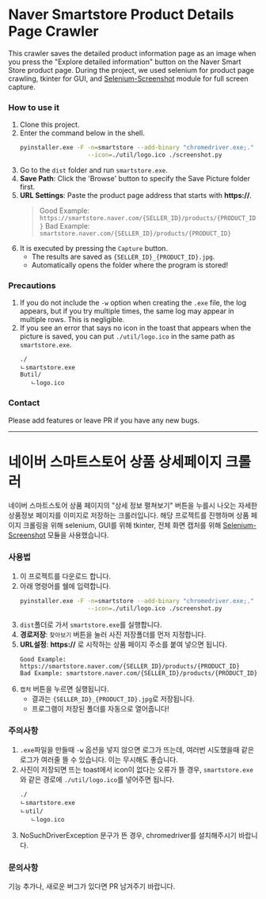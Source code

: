 
# Naver Smartstore Product Details Page Crawler

This crawler saves the detailed product information page as an image when you press the "Explore detailed information" button on the Naver Smart Store product page. During the project, we used selenium for product page crawling, tkinter for GUI, and [Selenium-Screenshot](https://pypi.org/project/Selenium-Screenshot/) module for full screen capture.

### How to use it
1. Clone this project.
2. Enter the command below in the shell.
   ```sh
   pyinstaller.exe -F -n=smartstore --add-binary "chromedriver.exe;." \
                      --icon=./util/logo.ico ./screenshot.py
   ```
3. Go to the `dist` folder and run `smartstore.exe`.
4. **Save Path**: Click the 'Browse' button to specify the Save Picture folder first.
5. **URL Settings**: Paste the product page address that starts with **https://**.
   > Good Example: ``https://smartstore.naver.com/{SELLER_ID}/products/{PRODUCT_ID}``
   > Bad Example: ``smartstore.naver.com/{SELLER_ID}/products/{PRODUCT_ID}``
6. It is executed by pressing the `Capture` button.
   * The results are saved as `{SELLER_ID}_{PRODUCT_ID}.jpg`.
   * Automatically opens the folder where the program is stored!


### Precautions

1. If you do not include the `-w` option when creating the `.exe` file, the log appears, but if you try multiple times, the same log may appear in multiple rows. This is negligible.
2. If you see an error that says no icon in the toast that appears when the picture is saved, you can put `./util/logo.ico` in the same path as `smartstore.exe`.
   ```
   ./
   ㄴsmartstore.exe
   Butil/
      ㄴlogo.ico
   ```

### Contact

Please add features or leave PR if you have any new bugs.

---

# 네이버 스마트스토어 상품 상세페이지 크롤러

네이버 스마트스토어 상품 페이지의 "상세 정보 펼쳐보기" 버튼을 누를시 나오는 자세한 상품정보 페이지를 이미지로 저장하는 크롤러입니다. 해당 프로젝트를 진행하며 상품 페이지 크롤링을 위해 selenium, GUI를 위해 tkinter, 전체 화면 캡처를 위해 [Selenium-Screenshot](https://pypi.org/project/Selenium-Screenshot/) 모듈을 사용했습니다.

### 사용법
1. 이 프로젝트를 다운로드 합니다.
2. 아래 명령어를 쉘에 입력합니다.
   ```sh
   pyinstaller.exe -F -n=smartstore --add-binary "chromedriver.exe;." \
                      --icon=./util/logo.ico ./screenshot.py
   ```
3. ``dist``폴더로 가서 ``smartstore.exe``를 실행합니다.
4. **경로저장**: `찾아보기` 버튼을 눌러 사진 저장폴더를 먼저 지정합니다.
5. **URL설정**: **https://** 로 시작하는 상품 페이지 주소를 붙여 넣으면 됩니다.
   ```
   Good Example: https://smartstore.naver.com/{SELLER_ID}/products/{PRODUCT_ID}
   Bad Example: smartstore.naver.com/{SELLER_ID}/products/{PRODUCT_ID}
   ```
6. `캡처` 버튼을 누르면 실행됩니다.
   * 결과는 `{SELLER_ID}_{PRODUCT_ID}.jpg`로 저장됩니다.
   * 프로그램이 저장된 폴더를 자동으로 열어줍니다!


### 주의사항

1. `.exe`파일을 만들때 `-w` 옵션을 넣지 않으면 로그가 뜨는데, 여러번 시도했을때 같은로그가 여러줄 뜰 수 있습니다. 이는 무시해도 좋습니다.
2. 사진이 저장되면 뜨는 toast에서 icon이 없다는 오류가 뜰 경우, `smartstore.exe`와 같은 경로에 `./util/logo.ico`를 넣어주면 됩니다.
   ```
   ./
   ㄴsmartstore.exe
   ㄴutil/
      ㄴlogo.ico
   ```
3. NoSuchDriverException 문구가 뜬 경우, chromedriver를 설치해주시기 바랍니다.

### 문의사항

기능 추가나, 새로운 버그가 있다면 PR 남겨주기 바랍니다.
